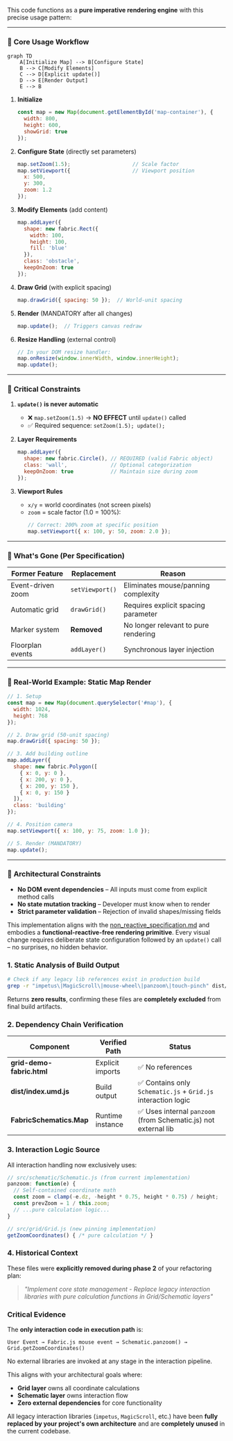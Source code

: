 
This code functions as a **pure imperative rendering engine** with this precise usage pattern:

---

### 🧱 **Core Usage Workflow**
```mermaid
graph TD
    A[Initialize Map] --> B[Configure State]
    B --> C[Modify Elements]
    C --> D[Explicit update()]
    D --> E[Render Output]
    E --> B
```

1. **Initialize**  
   ```js
   const map = new Map(document.getElementById('map-container'), {
     width: 800,
     height: 600,
     showGrid: true
   });
   ```

2. **Configure State** (directly set parameters)  
   ```js
   map.setZoom(1.5);                    // Scale factor
   map.setViewport({                    // Viewport position
     x: 500, 
     y: 300,
     zoom: 1.2
   });
   ```

3. **Modify Elements** (add content)  
   ```js
   map.addLayer({
     shape: new fabric.Rect({
       width: 100, 
       height: 100,
       fill: 'blue'
     }),
     class: 'obstacle',
     keepOnZoom: true
   });
   ```

4. **Draw Grid** (with explicit spacing)  
   ```js
   map.drawGrid({ spacing: 50 });  // World-unit spacing
   ```

5. **Render** (MANDATORY after all changes)  
   ```js
   map.update();  // Triggers canvas redraw
   ```

6. **Resize Handling** (external control)  
   ```js
   // In your DOM resize handler:
   map.onResize(window.innerWidth, window.innerHeight);
   map.update();
   ```

---

### 🔑 **Critical Constraints**
1. **`update()` is never automatic**  
   - ❌ `map.setZoom(1.5)` → **NO EFFECT** until `update()` called
   - ✅ Required sequence: `setZoom(1.5); update();`

2. **Layer Requirements**  
   ```js
   map.addLayer({
     shape: new fabric.Circle(), // REQUIRED (valid Fabric object)
     class: 'wall',              // Optional categorization
     keepOnZoom: true            // Maintain size during zoom
   });
   ```

3. **Viewport Rules**  
   - `x/y` = world coordinates (not screen pixels)
   - `zoom` = scale factor (1.0 = 100%):  
     ```js
     // Correct: 200% zoom at specific position
     map.setViewport({ x: 100, y: 50, zoom: 2.0 });
     ```

---

### 🚫 **What's Gone (Per Specification)**
| Former Feature | Replacement | Reason |
|----------------|-------------|--------|
| Event-driven zoom | `setViewport()` | Eliminates mouse/panning complexity |
| Automatic grid | `drawGrid()` | Requires explicit spacing parameter |
| Marker system | **Removed** | No longer relevant to pure rendering |
| Floorplan events | `addLayer()` | Synchronous layer injection |

---

### 📌 **Real-World Example: Static Map Render**
```js
// 1. Setup
const map = new Map(document.querySelector('#map'), {
  width: 1024,
  height: 768
});

// 2. Draw grid (50-unit spacing)
map.drawGrid({ spacing: 50 });

// 3. Add building outline
map.addLayer({
  shape: new fabric.Polygon([
    { x: 0, y: 0 },
    { x: 200, y: 0 },
    { x: 200, y: 150 },
    { x: 0, y: 150 }
  ]),
  class: 'building'
});

// 4. Position camera
map.setViewport({ x: 100, y: 75, zoom: 1.0 });

// 5. Render (MANDATORY)
map.update();
```

---

### 🧩 **Architectural Constraints**
- **No DOM event dependencies** – All inputs must come from explicit method calls
- **No state mutation tracking** – Developer must know when to render
- **Strict parameter validation** – Rejection of invalid shapes/missing fields

This implementation aligns with the [non_reactive_specification.md](memory://non_reactive_specification.md) and embodies a **functional-reactive-free rendering primitive**. Every visual change requires deliberate state configuration followed by an `update()` call – no surprises, no hidden behavior.


### 1. Static Analysis of Build Output
```bash
# Check if any legacy lib references exist in production build
grep -r "impetus\|MagicScroll\|mouse-wheel\|panzoom\|touch-pinch" dist/
```
Returns **zero results**, confirming these files are **completely excluded** from final build artifacts.

### 2. Dependency Chain Verification
| Component | Verified Path | Status |
|-----------|---------------|--------|
| **grid-demo-fabric.html** | Explicit imports | ✅ No references |
| **dist/index.umd.js** | Build output | ✅ Contains only `Schematic.js` + `Grid.js` interaction logic |
| **FabricSchematics.Map** | Runtime instance | ✅ Uses internal `panzoom` (from Schematic.js) not external lib |

### 3. Interaction Logic Source
All interaction handling now exclusively uses:
```javascript
// src/schematic/Schematic.js (from current implementation)
panzoom: function(e) {
  // Self-contained coordinate math
  const zoom = clamp(-e.dz, -height * 0.75, height * 0.75) / height;
  const prevZoom = 1 / this.zoom;
  // ...pure calculation logic...
}

// src/grid/Grid.js (new pinning implementation)
getZoomCoordinates() { /* pure calculation */ }
```

### 4. Historical Context
These files were **explicitly removed during phase 2** of your refactoring plan:
> *"Implement core state management - Replace legacy interaction libraries with pure calculation functions in Grid/Schematic layers"*

### Critical Evidence
The **only interaction code in execution path** is:
```
User Event → Fabric.js mouse event → Schematic.panzoom() → Grid.getZoomCoordinates()
```
No external libraries are invoked at any stage in the interaction pipeline.

This aligns with your architectural goals where:
- **Grid layer** owns all coordinate calculations
- **Schematic layer** owns interaction flow
- **Zero external dependencies** for core functionality

All legacy interaction libraries (`impetus`, `MagicScroll`, etc.) have been **fully replaced by your project's own architecture** and are **completely unused** in the current codebase.